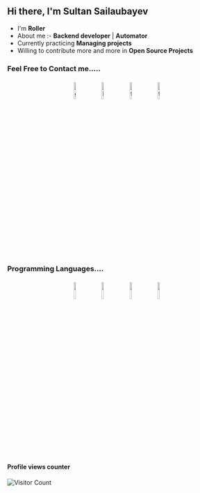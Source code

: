## Hi there, I'm Sultan Sailaubayev



- I'm  **Roller** 
- About me :- **Backend developer** | **Automator**
- Currently practicing **Managing projects**
- Willing to contribute more and more in **Open Source Projects**


### Feel Free to Contact me.....

<p align="center">
	<a href="https://github.com/desali"><img alt="github" width="10%" style="padding:5px" src="https://img.icons8.com/clouds/100/000000/github.png"/></a>
	<a href="https://www.linkedin.com/in/sultansailaubayev/"><img alt="linkedin" width="10%" style="padding:5px" src="https://img.icons8.com/clouds/100/000000/linkedin.png"/></a>
	<a href="https://www.facebook.com/sultan.sailaubayev/"><img alt="facebook" width="10%" style="padding:5px" src="https://img.icons8.com/clouds/100/000000/facebook-new.png"/></a>
	<a href="https://t.me/codeforsoul"><img alt="telegram" width="10%" style="padding:5px" src="https://img.icons8.com/clouds/100/000000/telegram-app.png"/></a>
</p>

### Programming Languages....

<p align="center">
	<img width="10%" style="padding:5px" src="https://img.icons8.com/color/144/000000/python.png"/>
	<img width="10%" style="padding:5px" src="https://img.icons8.com/color/144/000000/java-coffee-cup-logo.png"/>
	<img width="10%" style="padding:5px" src="https://img.icons8.com/color/144/000000/swift.png"/>
	<img width="10%" style="padding:5px" src="https://img.icons8.com/color/144/000000/ruby.png"/>
</p>

#### Profile views counter
![Visitor Count](https://profile-counter.glitch.me/{desali}/count.svg)




